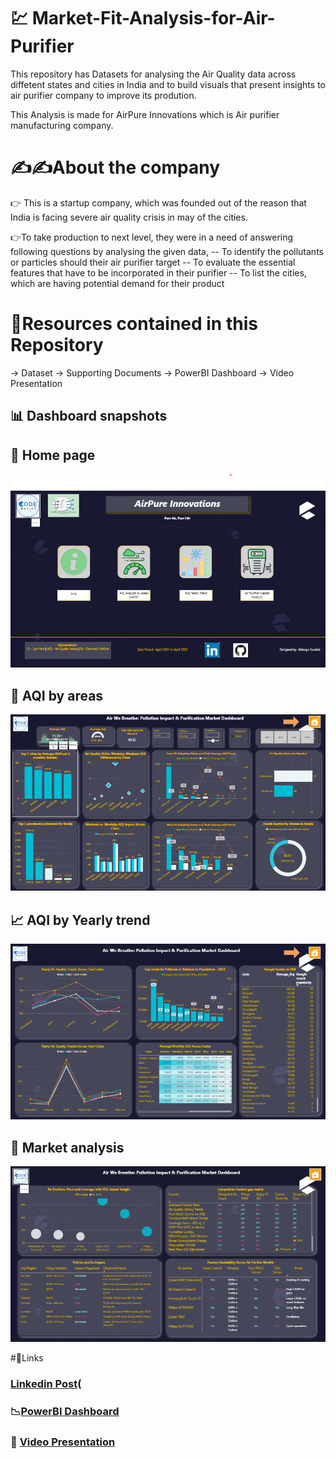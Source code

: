 # 💹 Market-Fit-Analysis-for-Air-Purifier

  This repository has Datasets for analysing the Air Quality data across diffetent states and cities in India and to build visuals that present insights to air purifier company to improve its prodution.

  This Analysis is made for AirPure Innovations which is Air purifier manufacturing company.
# ✍️✍️About the company
 👉 This is a startup company, which was founded out of the reason that India is facing severe air quality crisis in may of the cities.

  👉To take production to next level, they were in a need of answering following questions by analysing the given data,
    -- To identify the pollutants or particles should their air purifier target
    -- To evaluate the essential features that have to be incorporated in their purifier
    -- To list the cities, which are having potential demand for their product

# 🫙Resources contained in this Repository
  -> Dataset 
  -> Supporting Documents
  -> PowerBI Dashboard
  -> Video Presentation 
## 📊 Dashboard snapshots

## 🏡 Home page 
![Homepage](https://github.com/Abi18s/Market-Fit-Analysis-for-Air-Purifier/blob/4ec395ff484bf738ffba19f395ab6d9f7cbae069/BI%20dashboard/Home%20Page.png)

## 🍃 AQI by areas 
![AQIbyareas](https://github.com/Abi18s/Market-Fit-Analysis-for-Air-Purifier/blob/4ec395ff484bf738ffba19f395ab6d9f7cbae069/BI%20dashboard/AQI%20by%20Areas.png)


## 📈 AQI by Yearly trend
![AQIbyyearlytrend](https://github.com/Abi18s/Market-Fit-Analysis-for-Air-Purifier/blob/4ec395ff484bf738ffba19f395ab6d9f7cbae069/BI%20dashboard/AQI%20yearly%20trend.png)

## 🏪 Market analysis 
![Marketanalysis](https://github.com/Abi18s/Market-Fit-Analysis-for-Air-Purifier/blob/4ec395ff484bf738ffba19f395ab6d9f7cbae069/BI%20dashboard/Market%20Analysis.png)

#🔗Links
### [Linkedin Post](https://github.com/user-attachments/assets/5c937d97-23ff-4541-b341-9b322636416f)(
### 📉[PowerBI Dashboard](https://app.powerbi.com/view?r=eyJrIjoiZDE3YzFiZmMtZjljOS00N2Q0LWIyZDEtNTE5NzAwYWRmNWVjIiwidCI6ImM2ZTU0OWIzLTVmNDUtNDAzMi1hYWU5LWQ0MjQ0ZGM1YjJjNCJ9&embedImagePlaceholder=true)
### 🎥 [Video Presentation](https://youtu.be/jR5nV37WbEg)
